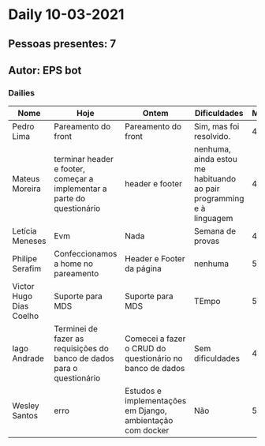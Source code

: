 # Daily 10-03-2021

## Pessoas presentes: 7

## Autor: EPS bot

### Dailies

|Nome | Hoje| Ontem| Dificuldades|Motivação|
| --- | --- | --- | --- |---|
|Pedro Lima|Pareamento do front|Pareamento do front|Sim, mas foi resolvido.|4|
|Mateus Moreira|terminar header e footer, começar a implementar a parte do questionário|header e footer|nenhuma, ainda estou me habituando ao pair programming e à linguagem|4|
|Letícia Meneses|Evm|Nada|Semana de provas|4|
|Philipe Serafim|Confeccionamos a home no pareamento|Header e Footer da página|nenhuma|5|
|Victor Hugo Dias Coelho|Suporte para MDS|Suporte para MDS|TEmpo|5|
|Iago Andrade|Terminei de fazer as requisições do banco de dados para o questionário|Comecei a fazer o CRUD do questionário no banco de dados|Sem dificuldades|4|
|Wesley Santos|erro|Estudos e implementações em Django, ambientação com docker|Não|5|

